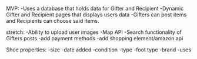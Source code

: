 MVP:
-Uses a database that holds data for Gifter and Recipient
-Dynamic Gifter and Recipient pages that displays users data
-Gifters can post items and Recipients can choose said items. 

stretch:
-Ability to upload user images
-Map API
-Search functionality of Gifters posts
-add payment methods
-add shopping element/amazon api

Shoe properties:
-size
-date added
-condition
-type
-foot type
-brand
-uses
